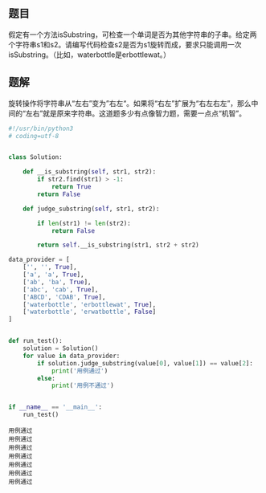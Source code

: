 ## 题目
假定有一个方法isSubstring，可检查一个单词是否为其他字符串的子串。给定两个字符串s1和s2。请编写代码检查s2是否为s1旋转而成，要求只能调用一次isSubstring。（比如，waterbottle是erbottlewat。）

## 题解
旋转操作将字符串从“左右”变为”右左“。如果将“右左”扩展为“右左右左”，那么中间的“左右”就是原来字符串。这道题多少有点像智力题，需要一点点“机智”。


```python
#!/usr/bin/python3
# coding=utf-8


class Solution:

    def __is_substring(self, str1, str2):
        if str2.find(str1) > -1:
            return True
        return False

    def judge_substring(self, str1, str2):

        if len(str1) != len(str2):
            return False

        return self.__is_substring(str1, str2 + str2)

data_provider = [
    ['', '', True],
    ['a', 'a', True],
    ['ab', 'ba', True],
    ['abc', 'cab', True],
    ['ABCD', 'CDAB', True],
    ['waterbottle', 'erbottlewat', True],
    ['waterbottle', 'erwatbottle', False]
]


def run_test():
    solution = Solution()
    for value in data_provider:
        if solution.judge_substring(value[0], value[1]) == value[2]:
            print('用例通过')
        else:
            print('用例不通过')


if __name__ == '__main__':
    run_test()
```

    用例通过
    用例通过
    用例通过
    用例通过
    用例通过
    用例通过
    用例通过



```python

```
